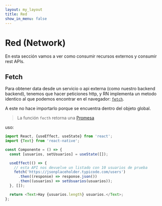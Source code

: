 ```yaml
---
layout: my_layout
title: Red
show_in_menu: false
---
```

# Red (Network)

En esta sección vamos a ver como consumir recursos externos y consumir rest APIs.

## Fetch

Para obtener data desde un servicio o api externa (como nuestro backend backend), tenemos que hacer peticiones http, y RN implementa un metodo identico al que podemos encontrar en el navegador: [`fetch`](https://reactnative.dev/docs/network#using-fetch).

A este no hace importarlo porque se encuentra dentro del objeto global.

> La función `fecth` retorna una [Promesa](https://developer.mozilla.org/es/docs/Web/JavaScript/Guide/Usar_promesas)

uso:

```js
import React, {useEffect, useState} from 'react';
import {Text} from 'react-native';

const Componente = () => {
  const [usuarios, setUsuarios] = useState([]);

  useEffect(() => {
    // esta API nos devuelve un listado con 10 usuarios de prueba
    fetch('https://jsonplaceholder.typicode.com/users')
      .then((response) => response.json())
      .then((usuarios) => setUsuarios(usuarios));
  }, []);

  return <Text>Hay {usuarios.length} usuarios.</Text>;
};
```
